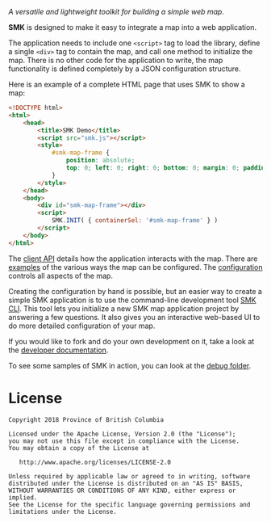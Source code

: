 *A versatile and lightweight toolkit for building a simple web map.*

**SMK** is designed to make it easy to integrate a map into a web application.

The application needs to include one `<script>` tag to load the library, define a single `<div>` tag to contain the map, and call one method to initialize the map.
There is no other code for the application to write, the map functionality is defined completely by a JSON configuration structure.

Here is an example of a complete HTML page that uses SMK to show a map:

```html
<!DOCTYPE html>
<html>
    <head>
        <title>SMK Demo</title>
        <script src="smk.js"></script>
        <style>
            #smk-map-frame { 
                position: absolute; 
                top: 0; left: 0; right: 0; bottom: 0; margin: 0; padding: 0; 
            }
        </style>
    </head>
    <body>
        <div id="smk-map-frame"></div>
        <script>
            SMK.INIT( { containerSel: '#smk-map-frame' } )
        </script>
    </body>
</html>
```

The [client API](https://bcgov.github.io/smk/docs/SMK-Client-API) details how the application interacts with the map.
There are [examples](https://bcgov.github.io/smk/docs/SMK-Client-API-Examples) of the various ways the map can be configured.
The [configuration](https://bcgov.github.io/smk/docs/SMK-Client-Configuration) controls all aspects of the map.

Creating the configuration by hand is possible, but an easier way to create a simple SMK application is to use the command-line development tool [SMK CLI](https://github.com/bcgov/smk-cli). 
This tool lets you initialize a new SMK map application project by answering a few questions.
It also gives you an interactive web-based UI to do more detailed configuration of your map.

If you would like to fork and do your own development on it, take a look at the [developer documentation](https://bcgov.github.io/smk/docs/development.md).

To see some samples of SMK in action, you can look at the [debug folder](debug).

# License
```
Copyright 2018 Province of British Columbia

Licensed under the Apache License, Version 2.0 (the "License");
you may not use this file except in compliance with the License.
You may obtain a copy of the License at

   http://www.apache.org/licenses/LICENSE-2.0

Unless required by applicable law or agreed to in writing, software
distributed under the License is distributed on an "AS IS" BASIS,
WITHOUT WARRANTIES OR CONDITIONS OF ANY KIND, either express or implied.
See the License for the specific language governing permissions and
limitations under the License.
```
